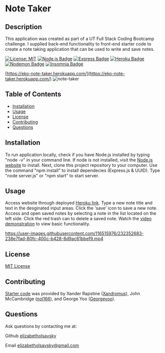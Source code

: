 # Note Taker

## Description

This application was created as part of a UT Full Stack Coding Bootcamp challenge. I supplied back-end functionality to front-end starter code to create a note taking application that can be used to write and save notes. 

[![License: MIT](https://img.shields.io/badge/License-MIT-yellow.svg)](https://opensource.org/licenses/MIT)
[![Node.js Badge](https://img.shields.io/badge/Node.js-393?logo=nodedotjs&logoColor=fff&style=flat)](https://nodejs.org/en)
[![Express Badge](https://img.shields.io/badge/Express-000?logo=express&logoColor=fff&style=flat)](https://expressjs.com/)
[![Heroku Badge](https://img.shields.io/badge/Heroku-430098?logo=heroku&logoColor=fff&style=flat)](https://heroku.com)
[![Nodemon Badge](https://img.shields.io/badge/Nodemon-76D04B?logo=nodemon&logoColor=fff&style=flat)](https://nodemon.io/)
[![Insomnia Badge](https://img.shields.io/badge/Insomnia-4000BF?logo=insomnia&logoColor=fff&style=flat)](https://insomnia.rest/)

[https://eko-note-taker.herokuapp.com/](https://eko-note-taker.herokuapp.com/)
![note-taker](https://user-images.githubusercontent.com/116515976/232352674-7ee2c433-d335-4ec9-82e7-1a638c7e0be9.png)

## Table of Contents

* [Installation](#installation)
* [Usage](#usage)
* [License](#license)
* [Contributing](#contributing)
* [Questions](#questions)

## Installation
To run application locally, check if you have Node.js installed by typing "node -v" in your command line. If node is not installed, visit the [Node.js website](https://nodejs.org/en) to install. Next, clone this project repository to your computer. Use the command "npm install" to install dependecies (Express.js & UUID). Type "node server.js" or "npm start" to start server.

## Usage
Access website through deployed [Heroku link](https://eko-note-taker.herokuapp.com/). Type a new note title and text in the desginated input areas. Click the 'save' icon to save a new note. Access and open saved notes by selecting a note in the list located on the left side. Click the red trash can to delete a saved note. Watch the [video demonstration](https://drive.google.com/file/d/16YwQKo7FNzu9fRjiVl0oy89dCqurjNsc/view?usp=sharing) to view basic functionality.


https://user-images.githubusercontent.com/116515976/232352683-238e7fad-80fc-400c-b428-8d9ac61bbef9.mp4


## License

[MIT License](https://opensource.org/licenses/MIT)

## Contributing

[Starter code](https://github.com/coding-boot-camp/miniature-eureka) was provided by Xander Rapstine ([Xandromus](https://github.com/Xandromus)), John McCambridge ([nol166](https://github.com/nol166)), and George Yoo ([Georgeyoo](https://github.com/Georgeyoo)).

## Questions

Ask questions by contacting me at:

Github [elizabetholsavsky](https://github.com/elizabetholsavsky)

Email elizabetholsavsky@gmail.com
